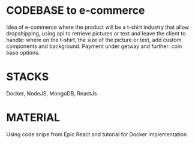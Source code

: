 # CODEBASE to e-commerce
Idea of e-commerce where the product will be a t-shirt industry that allow dropshipping, using api to retrieve pictures or text and leave the client to handle: where on the t-shirt, the size of the picture or text, add custom components and background.
Payment under getway and further: coin base options.

# STACKS
Docker, NodeJS, MongoDB, ReactJs

# MATERIAL
Using code snipe from Epic React and tutorial for Docker implementation